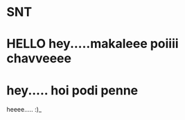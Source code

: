 # SNT
HELLO
hey.....makaleee
poiiii chavveeee
=======
hey.....
hoi
podi penne
=======
heeee..... :)_
